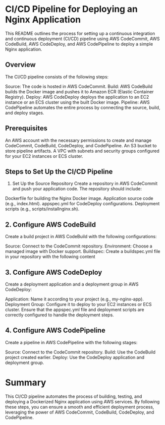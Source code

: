 # CI/CD Pipeline for Deploying an Nginx Application 
This README outlines the process for setting up a continuous integration and continuous deployment (CI/CD) pipeline using AWS CodeCommit, AWS CodeBuild, AWS CodeDeploy, and AWS CodePipeline to deploy a simple Nginx application.

## Overview
The CI/CD pipeline consists of the following steps:

Source: The code is hosted in AWS CodeCommit.
Build: AWS CodeBuild builds the Docker image and pushes it to Amazon ECR (Elastic Container Registry).
Deploy: AWS CodeDeploy deploys the application to an EC2 instance or an ECS cluster using the built Docker image.
Pipeline: AWS CodePipeline automates the entire process by connecting the source, build, and deploy stages.

## Prerequisites
An AWS account with the necessary permissions to create and manage CodeCommit, CodeBuild, CodeDeploy, and CodePipeline.
An S3 bucket to store pipeline artifacts.
A VPC with subnets and security groups configured for your EC2 instances or ECS cluster.

## Steps to Set Up the CI/CD Pipeline
1. Set Up the Source Repository
Create a repository in AWS CodeCommit and push your application code. The repository should include:

Dockerfile for building the Nginx Docker image.
Application source code (e.g., index.html).
appspec.yml for CodeDeploy configurations.
Deployment scripts (e.g., scripts/installnginx.sh).

## 2. Configure AWS CodeBuild
Create a build project in AWS CodeBuild with the following configurations:

Source: Connect to the CodeCommit repository.
Environment: Choose a managed image with Docker support.
Buildspec: Create a buildspec.yml file in your repository with the following content

## 3. Configure AWS CodeDeploy
Create a deployment application and a deployment group in AWS CodeDeploy:

Application: Name it according to your project (e.g., my-nginx-app).
Deployment Group: Configure it to deploy to your EC2 instances or ECS cluster.
Ensure that the appspec.yml file and deployment scripts are correctly configured to handle the deployment steps.

## 4. Configure AWS CodePipeline
Create a pipeline in AWS CodePipeline with the following stages:

Source: Connect to the CodeCommit repository.
Build: Use the CodeBuild project created earlier.
Deploy: Use the CodeDeploy application and deployment group.

# Summary
This CI/CD pipeline automates the process of building, testing, and deploying a Dockerized Nginx application using AWS services. By following these steps, you can ensure a smooth and efficient deployment process, leveraging the power of AWS CodeCommit, CodeBuild, CodeDeploy, and CodePipeline.
